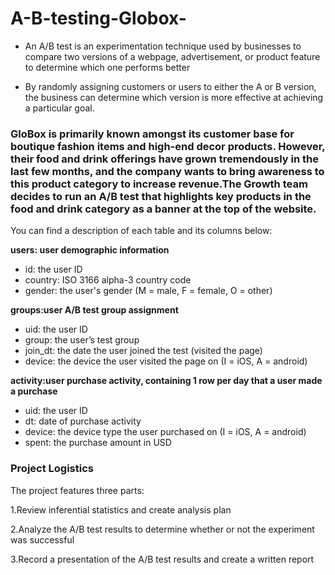 # A-B-testing-Globox-
- An A/B test is an experimentation technique used by businesses to compare two versions of a webpage, advertisement, or product feature to determine which one performs better

- By randomly assigning customers or users to either the A or B version, the business can determine which version is more effective at achieving a particular goal.

### GloBox is primarily known amongst its customer base for boutique fashion items and high-end decor products. However, their food and drink offerings have grown tremendously in the last few months, and the company wants to bring awareness to this product category to increase revenue.The Growth team decides to run an A/B test that highlights key products in the food and drink category as a banner at the top of the website.

You can find a description of each table and its columns below:

**users: user demographic information**

- id: the user ID
- country: ISO 3166 alpha-3 country code
- gender: the user's gender (M = male, F = female, O = other)

**groups:user A/B test group assignment**
- uid: the user ID
- group: the user’s test group
- join_dt: the date the user joined the test (visited the page)
- device: the device the user visited the page on (I = iOS, A = android)

**activity:user purchase activity, containing 1 row per day that a user made a purchase**
- uid: the user ID
- dt: date of purchase activity
- device: the device type the user purchased on (I = iOS, A = android)
- spent: the purchase amount in USD

### Project Logistics
The project features three parts:

1.Review inferential statistics and create  analysis plan

2.Analyze the A/B test results to determine whether or not the experiment was successful

3.Record a presentation of the A/B test results and create a written report

